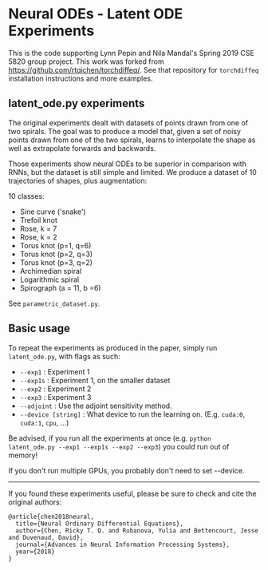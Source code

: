 # Neural ODEs - Latent ODE Experiments

This is the code supporting Lynn Pepin and Nila Mandal's Spring 2019 CSE 5820 group project. This work was forked from <https://github.com/rtqichen/torchdiffeq/>. See that repository for `torchdiffeq` installation instructions and more examples.

## latent_ode.py experiments

The original experiments dealt with datasets of points drawn from one of two spirals. The goal was to produce a model that, given a set of noisy points drawn from one of the two spirals, learns to interpolate the shape as well as extrapolate forwards and backwards.

Those experiments show neural ODEs to be superior in comparison with RNNs, but the dataset is still simple and limited. We produce a dataset of 10 trajectories of shapes, plus augmentation:

10 classes:
 * Sine curve ('snake')
 * Trefoil knot
 * Rose, k = 7
 * Rose, k = 2
 * Torus knot (p=1, q=6)
 * Torus knot (p=2, q=3)
 * Torus knot (p=3, q=2)
 * Archimedian spiral
 * Logarithmic spiral
 * Spirograph (a = 11, b =6)

See `parametric_dataset.py`.

## Basic usage

To repeat the experiments as produced in the paper, simply run `latent_ode.py`, with flags as such:

 * `--exp1` : Experiment 1
 * `--exp1s` : Experiment 1, on the smaller dataset
 * `--exp2` : Experiment 2
 * `--exp3` : Experiment 3
 * `--adjoint` : Use the adjoint sensitivity method.
 * `--device [string]` : What device to run the learning on. (E.g. `cuda:0`, `cuda:1`, `cpu`, ...)

Be advised, if you run all the experiments at once (e.g. `python latent_ode.py --exp1 --exp1s --exp2 --exp3`) you could run out of memory!

If you don't run multiple GPUs, you probably don't need to set --device.

---

If you found these experiments useful, please be sure to check and cite the original authors:
```
@article{chen2018neural,
  title={Neural Ordinary Differential Equations},
  author={Chen, Ricky T. Q. and Rubanova, Yulia and Bettencourt, Jesse and Duvenaud, David},
  journal={Advances in Neural Information Processing Systems},
  year={2018}
}
```
